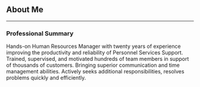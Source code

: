 ## About Me

---

### Professional Summary
Hands-on Human Resources Manager with twenty years of experience improving the productivity and reliability of Personnel Services Support. Trained, supervised, and motivated hundreds of team members in support of thousands of customers. Bringing superior communication and time management abilities. Actively seeks additional responsibilities, resolves problems quickly and efficiently.  
